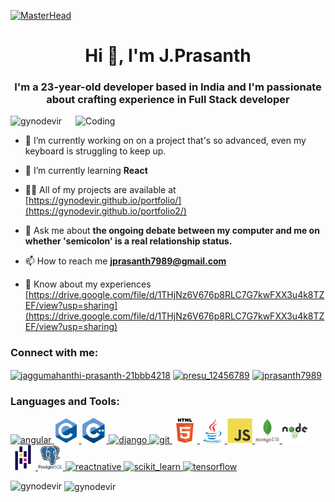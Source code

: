 
[![MasterHead](https://www.wingstechsolutions.com/wp-content/uploads/2022/03/full-stack-development.gif)](https://rishavchanda.io)
<h1 align="center">Hi 👋, I'm J.Prasanth</h1>
<h3 align="center">I'm a 23-year-old developer based in India and I'm passionate about crafting experience in Full Stack developer</h3>
<img align="right" alt="Coding" width="400" src="https://i.pinimg.com/originals/49/71/78/497178a0252cab23a159a512abf161b3.gif">
<p align="left"> <img src="https://komarev.com/ghpvc/?username=gynodevir&label=Profile%20views&color=0e75b6&style=flat" alt="gynodevir" /> </p>



- 🔭 I’m currently working on  on a project that's so advanced, even my keyboard is struggling to keep up.

- 🌱 I’m currently learning **React**

- 👨‍💻 All of my projects are available at [https://gynodevir.github.io/portfolio/](https://gynodevir.github.io/portfolio2/)

- 💬 Ask me about **the ongoing debate between my computer and me on whether 'semicolon' is a real relationship status.**

- 📫 How to reach me **jprasanth7989@gmail.com**

- 📄 Know about my experiences [https://drive.google.com/file/d/1THjNz6V676p8RLC7G7kwFXX3u4k8TZEF/view?usp=sharing](https://drive.google.com/file/d/1THjNz6V676p8RLC7G7kwFXX3u4k8TZEF/view?usp=sharing)



<h3 align="left">Connect with me:</h3>
<p align="left">
<a href="https://linkedin.com/in/jaggumahanthi-prasanth-21bbb4218" target="blank"><img align="center" src="https://raw.githubusercontent.com/rahuldkjain/github-profile-readme-generator/master/src/images/icons/Social/linked-in-alt.svg" alt="jaggumahanthi-prasanth-21bbb4218" height="30" width="40" /></a>
<a href="https://www.codechef.com/users/presu_12456789" target="blank"><img align="center" src="https://cdn.jsdelivr.net/npm/simple-icons@3.1.0/icons/codechef.svg" alt="presu_12456789" height="30" width="40" /></a>
<a href="https://www.leetcode.com/jprasanth7989" target="blank"><img align="center" src="https://raw.githubusercontent.com/rahuldkjain/github-profile-readme-generator/master/src/images/icons/Social/leet-code.svg" alt="jprasanth7989" height="30" width="40" /></a>
</p>

<h3 align="left">Languages and Tools:</h3>
<p align="left"> <a href="https://angular.io" target="_blank" rel="noreferrer"> <img src="https://angular.io/assets/images/logos/angular/angular.svg" alt="angular" width="40" height="40"/> </a> <a href="https://www.cprogramming.com/" target="_blank" rel="noreferrer"> <img src="https://raw.githubusercontent.com/devicons/devicon/master/icons/c/c-original.svg" alt="c" width="40" height="40"/> </a> <a href="https://www.w3schools.com/cpp/" target="_blank" rel="noreferrer"> <img src="https://raw.githubusercontent.com/devicons/devicon/master/icons/cplusplus/cplusplus-original.svg" alt="cplusplus" width="40" height="40"/> </a> <a href="https://www.djangoproject.com/" target="_blank" rel="noreferrer"> <img src="https://cdn.worldvectorlogo.com/logos/django.svg" alt="django" width="40" height="40"/> </a> <a href="https://git-scm.com/" target="_blank" rel="noreferrer"> <img src="https://www.vectorlogo.zone/logos/git-scm/git-scm-icon.svg" alt="git" width="40" height="40"/> </a> <a href="https://www.w3.org/html/" target="_blank" rel="noreferrer"> <img src="https://raw.githubusercontent.com/devicons/devicon/master/icons/html5/html5-original-wordmark.svg" alt="html5" width="40" height="40"/> </a> <a href="https://www.java.com" target="_blank" rel="noreferrer"> <img src="https://raw.githubusercontent.com/devicons/devicon/master/icons/java/java-original.svg" alt="java" width="40" height="40"/> </a> <a href="https://developer.mozilla.org/en-US/docs/Web/JavaScript" target="_blank" rel="noreferrer"> <img src="https://raw.githubusercontent.com/devicons/devicon/master/icons/javascript/javascript-original.svg" alt="javascript" width="40" height="40"/> </a> <a href="https://www.mongodb.com/" target="_blank" rel="noreferrer"> <img src="https://raw.githubusercontent.com/devicons/devicon/master/icons/mongodb/mongodb-original-wordmark.svg" alt="mongodb" width="40" height="40"/> </a> <a href="https://nodejs.org" target="_blank" rel="noreferrer"> <img src="https://raw.githubusercontent.com/devicons/devicon/master/icons/nodejs/nodejs-original-wordmark.svg" alt="nodejs" width="40" height="40"/> </a> <a href="https://pandas.pydata.org/" target="_blank" rel="noreferrer"> <img src="https://raw.githubusercontent.com/devicons/devicon/2ae2a900d2f041da66e950e4d48052658d850630/icons/pandas/pandas-original.svg" alt="pandas" width="40" height="40"/> </a> <a href="https://www.postgresql.org" target="_blank" rel="noreferrer"> <img src="https://raw.githubusercontent.com/devicons/devicon/master/icons/postgresql/postgresql-original-wordmark.svg" alt="postgresql" width="40" height="40"/> </a> <a href="https://reactnative.dev/" target="_blank" rel="noreferrer"> <img src="https://reactnative.dev/img/header_logo.svg" alt="reactnative" width="40" height="40"/> </a> <a href="https://scikit-learn.org/" target="_blank" rel="noreferrer"> <img src="https://upload.wikimedia.org/wikipedia/commons/0/05/Scikit_learn_logo_small.svg" alt="scikit_learn" width="40" height="40"/> </a> <a href="https://www.tensorflow.org" target="_blank" rel="noreferrer"> <img src="https://www.vectorlogo.zone/logos/tensorflow/tensorflow-icon.svg" alt="tensorflow" width="40" height="40"/> </a> </p>

<p><img align="left" src="https://github-readme-stats.vercel.app/api/top-langs?username=gynodevir&show_icons=true&locale=en&layout=compact" alt="gynodevir" /></p>

<p>&nbsp;<img align="center" src="https://github-readme-stats.vercel.app/api?username=gynodevir&show_icons=true&locale=en" alt="gynodevir" /></p>
